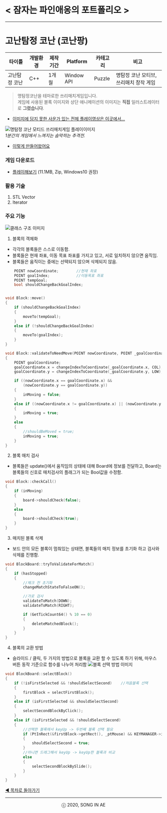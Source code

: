 ﻿
# < 잠자는 파인애옹의 포트폴리오 >

----------


# 고난탐정 코난 (코난팡) 

| 타이틀 | 개발환경 | 제작기간 | Platform |  카테고리 | 비고 
| ---- | ---- | ---- | ---- | ---- | ---- 
| 고난탐정 코난| C++ | 1개월 | Window API | Puzzle| 명탐정 코난 모티브, 쓰리매치 창작 게임
 
>명탐정코난을 테마로한 쓰리매치게임입니다.  
>게임에 사용된 블록 이미지와 상단 애니메이션의 이미지는 **직접** 일러스트레이터로 **그렸습니다**.  

* [이미지에 담지 못한 사운가 있는 전체 플레이영상은 이곳에서... ](https://youtu.be/LNK55V9-VbE)  

![명탐정 코난 모티드 쓰리매치게임 플레이이미지](conan_play.gif)  
*1분간의 게임에서 느껴지는 숨막히는 추격전.* 


* [이렇게 만들어왔어요](https://www.youtube.com/playlist?list=PLwLVhT_yp_30l9Nh_r0i_C7ovwvdltuge)


### 게임 다운로드
* [플레이해보기](Hardcarry%20Detective%20Conan.zip) (11.1MB, Zip, Windows10 권장)

### 활용 기술
1. STL Vector
2. Iterator

### 주요 기능
![클래스 구조 이미지](class_struct.png)

1. 블록의 객체화  
- 각각의 블록들은 스스로 이동함. 
- 블록들은 현재 좌표, 이동 목표 좌표를 가지고 있고, 서로 일치하지 않으면 움직임.
- 블록들은 움직이는 중에는 선택되지 않으며 삭제되지 않음.  
```C++
	POINT nowCoordinate;		//현재 좌표
	POINT goalIndex;			//이동목표 좌표
	POINT tempGoal;
	bool shouldChangeBackGoalIndex;
```
```C++

void Block::move()
{
	if (shouldChangeBackGoalIndex)
	{
		moveTo(tempGoal);
	}
	else if (!shouldChangeBackGoalIndex)
	{
		moveTo(goalIndex);
	}
}

```

```C++
void Block::validateToNeedMove(POINT nowCoordinate, POINT _goalCoordinate)
{
	POINT goalCoordinate;
	goalCoordinate.x = changeIndexToCoordinate(_goalCoordinate.x, COL);
	goalCoordinate.y = changeIndexToCoordinate(_goalCoordinate.y, LOW);

	if ((nowCoordinate.x == goalCoordinate.x) &&
		(nowCoordinate.y == goalCoordinate.y))
	{ 
		inMoving = false; 
	}
	else if ((nowCoordinate.x != goalCoordinate.x) || (nowCoordinate.y != goalCoordinate.y))
	{ 
		inMoving = true;
	}
	else
	{
		//shouldBeMoved = true; 
		inMoving = true;
	}
}
```
2. 블록 매치 검사  
- 블록들은 update()에서 움직임의 상태에 대해 Board에 정보를 전달하고, Board는 블록들의 신호로 매치검사의 플래그가 되는 Bool값을 수정함.
```C++
void Block::checkCall()
{
	if (inMoving)
	{
		board->shouldCheck(false);
	}
	else
	{
		board->shouldCheck(true);
	}
}
```

3. 매치된 블록 삭제
- 보드 안의 모든 블록이 멈춰있는 상태면, 블록들의 매치 정보를 초기화 하고 검사와 삭제를 진행함.
```C++
void BlockBoard::tryToValidateForMatch()
{
	if (hasStopped)
	{ 	
		//체크 전 초기화
		changeMatchStateToFalseON();

		//가로 검사
		validateToMatch(DOWN);
		validateToMatch(RIGHT);

		if (GetTickCount64() % 10 == 0)
		{
			deleteMatchedBlock();
		}
	}
}
```


4. 블록의 교환 방법
- 슬라이드 / 클릭, 두 가지의 방법으로 블록을 교환 할 수 있도록 하기 위해, 마우스 버튼 동작 기준으로 함수를 나누어 처리함
![블록 선택 방법 이미지](selectBlock.png) 
```C++
void BlockBoard::selectBlock()
{ 
	if (!isFirstSelected && !shouldSelectSecond)	//처음블록 선택
	{
		firstBlock = selectFirstBlock();
	}
	else if (isFirstSelected && shouldSelectSecond)
	{
		selectSecondBlockByClick();
	}
	else if (isFirstSelected && !shouldSelectSecond)
	{
		//선택한 블록에서 keyUp -> 두번째 블록 선택 필요
		if (PtInRect(&firstBlock->getRect(), _ptMouse) && KEYMANAGER->isOnceKeyUp(VK_LBUTTON))
		{
			shouldSelectSecond = true;
		}
		//아니면 드래그해서 keyUp -> keyUp한 블록과 비교
		else
		{
			selectSecondBlockBySlide();
		}
	}
}
```








[◀ 목차로 돌아가기](https://github.com/Song-In-Love/pinaeongs-portfolios/blob/master/README.md#목차)


----------
<center> ⓒ 2020, SONG IN AE </center>

